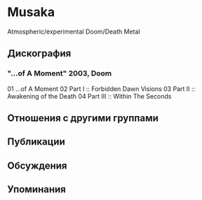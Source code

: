 # Musaka

Atmospheric/experimental Doom/Death Metal

## Дискография

### "...of A Moment" 2003, Doom

01 ...of A Moment
02 Part I :: Forbidden Dawn Visions
03 Part II :: Awakening of the Death
04 Part III :: Within The Seconds


## Отношения с другими группами


## Публикации


## Обсуждения


## Упоминания

